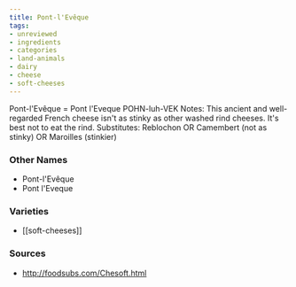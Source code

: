 ```yaml
---
title: Pont-l'Evêque
tags:
- unreviewed
- ingredients
- categories
- land-animals
- dairy
- cheese
- soft-cheeses
---
```

Pont-l'Evêque = Pont l'Eveque POHN-luh-VEK Notes: This ancient and well-regarded French cheese isn't as stinky as other washed rind cheeses. It's best not to eat the rind. Substitutes: Reblochon OR Camembert (not as stinky) OR Maroilles (stinkier)

### Other Names

* Pont-l'Evêque
* Pont l'Eveque

### Varieties

* [[soft-cheeses]]

### Sources
* http://foodsubs.com/Chesoft.html
